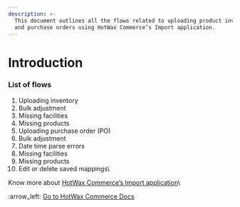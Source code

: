 ```yaml
---
description: >-
  This document outlines all the flows related to uploading product inventories
  and purchase orders using HotWax Commerce’s Import application.
---
```


# Introduction

### List of flows

1. Uploading inventory
2. Bulk adjustment
3. Missing facilities
4. Missing products
5. Uploading purchase order (PO)
6. Bulk adjustment
7. Date time parse errors
8. Missing facilities
9. Missing products
10. Edit or delete saved mappings\


Know more about [HotWax Commerce’s Import application](broken-reference)\


:arrow\_left: [Go to HotWax Commerce Docs](http://127.0.0.1:5000/o/l53nGvPQLhOHrKCP9HTG/s/TefRnbhmBjhScpq172vl/)

